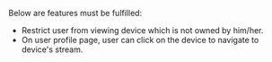 Below are features must be fulfilled:
- Restrict user from viewing device which is not owned by him/her.
- On user profile page, user can click on the device to navigate to device's stream.